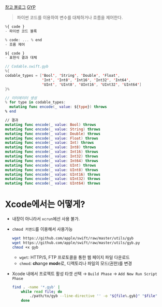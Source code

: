 [참고 블로그](https://nshipster.co.kr/swift-gyb/)
[GYP](https://gyp.gsrc.io/)

> 파이썬 코드를 이용하여 변수를 대체하거나 흐름을 제어한다.

```jsx
%{ code } 
- 파이썬 코드 블록

% code: ... % end
- 흐름 제어

${ code }
- 표현식 결과 대체
```

```swift
// Codable.swift.gyb
%{
codable_types = ['Bool', 'String', 'Double', 'Float',
                 'Int', 'Int8', 'Int16', 'Int32', 'Int64',
                 'UInt', 'UInt8', 'UInt16', 'UInt32', 'UInt64']
}%

// 이터레이터 생성
% for type in codable_types:
  mutating func encode(_ value: ${type}) throws
% end

// 결과
mutating func encode(_ value: Bool) throws
mutating func encode(_ value: String) throws
mutating func encode(_ value: Double) throws
mutating func encode(_ value: Float) throws
mutating func encode(_ value: Int) throws
mutating func encode(_ value: Int8) throws
mutating func encode(_ value: Int16) throws
mutating func encode(_ value: Int32) throws
mutating func encode(_ value: Int64) throws
mutating func encode(_ value: UInt) throws
mutating func encode(_ value: UInt8) throws
mutating func encode(_ value: UInt16) throws
mutating func encode(_ value: UInt32) throws
mutating func encode(_ value: UInt64) throws
```

# Xcode에서는 어떻게?

- 내장이 아니라서 `xcrun`에선 사용 불가.
- `chmod 커맨드`를 이용해서 사용가능

    ```bash
    wget https://github.com/apple/swift/raw/master/utils/gyb
    wget https://github.com/apple/swift/raw/master/utils/gyb.py
    chmod +x gyb
    ```

    - `wget`: HTTP/S, FTP 프로토콜을 통한 웹 페이지 파일 다운로드
    - `chmod`: **ch**ange **mod**e로, 디렉토리나 파일의 모드(권한)를 변경
- Xcode 내에서 프로젝트 활성 타겟 선택 → `Build Phase` → `Add New Run Script Phase`

    ```bash
    find . -name '*.gyb' |                                               \
        while read file; do                                              \
            ./path/to/gyb --line-directive '' -o "${file%.gyb}" "$file"; \
        done
    ```
